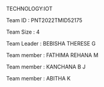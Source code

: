                                            
                                         
                                          

TECHNOLOGY:IOT

Team ID : PNT2022TMID52175

Team Size : 4

Team Leader : BEBISHA THERESE G

Team member : FATHIMA REHANA M

Team member : KANCHANA B J

Team member : ABITHA K

